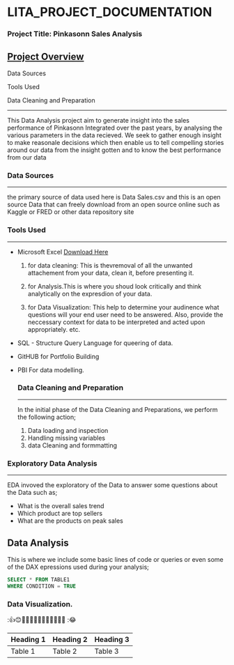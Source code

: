 # LITA_PROJECT_DOCUMENTATION

### Project Title: Pinkasonn Sales Analysis 

[Project Overview](#project-overview)
---
    
Data Sources
    
Tools Used
    
Data Cleaning and Preparation

---
This Data Analysis project aim to generate insight into the sales performance of Pinkasonn Integrated over the past years, by analysing the various parameters in the data recieved. We seek to gather enough insight to make reasonale decisions which then enable us to tell compelling stories around our data from the insight gotten and to know the best performance from our data

### Data Sources
---
the primary source of data used here is Data Sales.csv and this is an open source Data that can freely download from an open source online such as Kaggle or FRED or other data repository site

### Tools Used
---
- Microsoft Excel [Download Here](https://www.microsoft.com)
  1. for data cleaning: This is thevremoval of all the unwanted attachement from your data, clean it, before presenting it.

  2. for Analysis.This is where you shoud look critically and think analytically on the expresdion of your data.

  3. for Data Visualization: This help to determine your audinence what questions will your end user need to be answered. Also, provide the neccessary context for data to be interpreted and acted upon appropriately. etc.
    
- SQL - Structure Query Language for queering of data.
- GitHUB for Portfolio Building
- PBI For data modelling.

  ### Data Cleaning and Preparation
  ---
  In the initial phase of the Data Cleaning and Preparations, we perform the following action;
   1. Data loading and inspection
   2. Handling missing variables
   3. data Cleaning and formmatting

### Exploratory Data Analysis
---
EDA invoved the exploratory of the Data to answer some questions about the Data such as;
-   What is the overall sales trend
-   Which product are top sellers
-   What are the products on peak sales
  
## Data Analysis

This is where we include some basic lines of code or queries or even some of 
the DAX epressions used during your analysis;

```SQL
SELECT * FROM TABLE1
WHERE CONDITION = TRUE
```

### Data Visualization.




:👍😊🤣🤷‍♀️🤷‍♂️🤷‍♂️🤷‍♂️🤷‍♂️
:😂

|Heading 1|Heading 2|Heading 3| 
|---------|---------|---------|
|Table 1  |Table   2|  Table 3|
